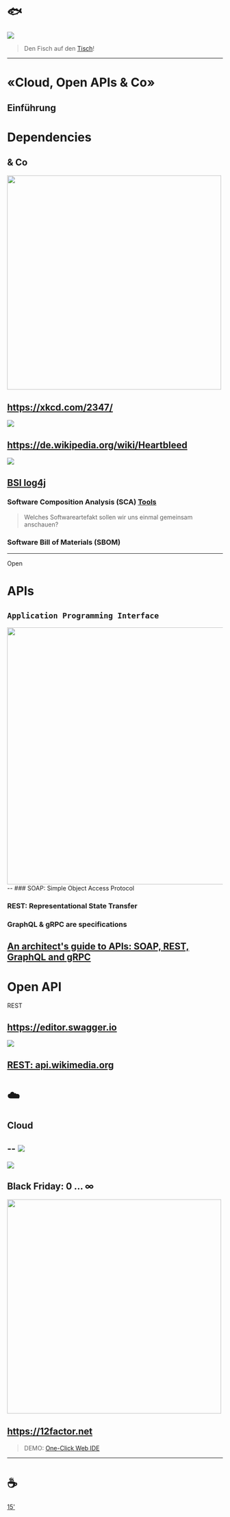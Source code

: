 # 🐟

![](http://api.qrserver.com/v1/create-qr-code/?color=000000&amp;bgcolor=FFFFFF&amp;data=https%3A%2F%2Fetherpad.wikimedia.org%2Fp%2Fbfh-cas-pst-modul-5-fish&amp;qzone=1&amp;margin=0&amp;size=300x300&amp;ecc=L)

> Den Fisch auf den [Tisch](https://etherpad.wikimedia.org/p/bfh-cas-pst-modul-5-fish)!
---
# «Cloud, Open APIs & Co»
Einführung
---
# Dependencies

& Co
--
<img src="https://imgs.xkcd.com/comics/dependency_2x.png" height="500px">

https://xkcd.com/2347/
--
![](https://upload.wikimedia.org/wikipedia/commons/thumb/d/dc/Heartbleed.svg/401px-Heartbleed.svg.png)

https://de.wikipedia.org/wiki/Heartbleed
--
![](https://www.bsi.bund.de/SiteGlobals/Frontend/Images/logo.svg?__blob=normal)

[BSI log4j](https://www.bsi.bund.de/DE/Themen/Unternehmen-und-Organisationen/Informationen-und-Empfehlungen/Empfehlungen-nach-Angriffszielen/Webanwendungen/log4j/log4j_node.html)
--
<!-- .element: data-background-color="SeaGreen" -->

### Software Composition Analysis (SCA) [Tools](https://ospo-alliance.org/ggi/activities/manage_software_dependencies/)

> Welches Softwareartefakt sollen wir uns einmal gemeinsam anschauen?

### Software Bill of Materials (SBOM)
---
Open

# APIs

`Application Programming Interface`
--
<img src="https://www.iamonit.de/wp-content/uploads/2019/01/96C744F7-D089-41E8-AFAE-C287FA086603.jpeg" height="600px">
--
### SOAP: Simple Object Access Protocol

### REST: Representational State Transfer

### GraphQL & gRPC are specifications

[An architect's guide to APIs: SOAP, REST, GraphQL and gRPC](https://www.redhat.com/architect/apis-soap-rest-graphql-grpc)
--
# Open API
REST

https://editor.swagger.io
--
<!-- .element: data-background-color="SeaGreen" -->

![](https://upload.wikimedia.org/wikipedia/commons/thumb/8/8b/Wikimedia-logo_black.svg/475px-Wikimedia-logo_black.svg.png)

[REST: api.wikimedia.org](https://api.wikimedia.org/wiki/Core_REST_API/Reference/Media_files/Get_file)
---
# ☁️
## Cloud
--
![](https://i.imgflip.com/2x3gah.jpg)
--
[![](https://images.unsplash.com/photo-1643042945810-1119948eeabc?ixlib=rb-4.0.3&ixid=M3wxMjA3fDB8MHxwaG90by1wYWdlfHx8fGVufDB8fHx8fA%3D%3D&auto=format&fit=crop&w=800&q=80)](https://unsplash.com/de/fotos/oaeyvk5USJY)

Black Friday: 0 ... ∞
--
[<img src="https://dz2cdn3.dzone.com/storage/rc-covers/3769958-12-factor-app.png" height="500px">](https://dz2cdn3.dzone.com/storage/rc-covers/3769958-12-factor-app.png)

https://12factor.net
--
<!-- .element: data-background-color="SeaGreen" -->

> DEMO: [One-Click Web IDE](https://github.com/bfh/bfh.github.io/)
---
# ☕

[15'](https://youtu.be/1gQJUjgCqrU)